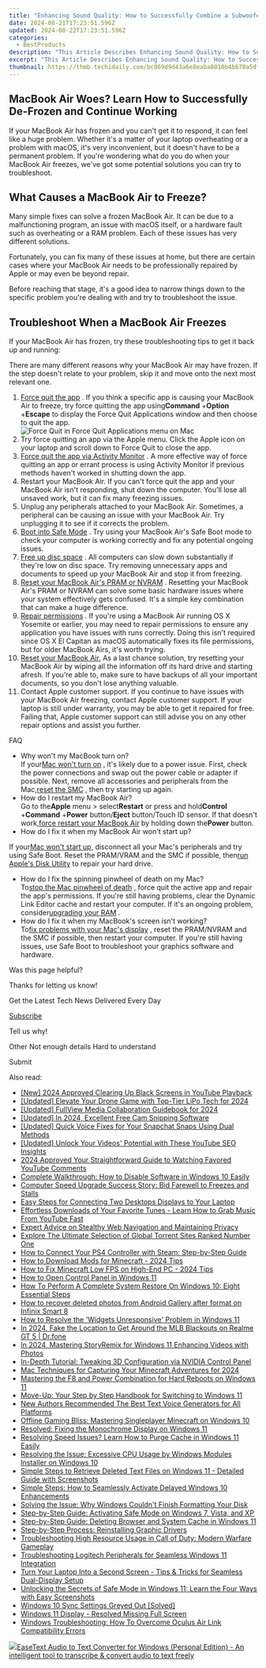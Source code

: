 ```yaml
---
title: "Enhancing Sound Quality: How to Successfully Combine a Subwoofer and Samsung Soundbar"
date: 2024-08-21T17:23:51.596Z
updated: 2024-08-22T17:23:51.596Z
categories:
  - BestProducts
description: "This Article Describes Enhancing Sound Quality: How to Successfully Combine a Subwoofer and Samsung Soundbar"
excerpt: "This Article Describes Enhancing Sound Quality: How to Successfully Combine a Subwoofer and Samsung Soundbar"
thumbnail: https://thmb.techidaily.com/bc869d9d43a6e8eaba8010b4b670a5dfb48692bbace90e7ba999d6674c090e3f.jpg
---
```


## MacBook Air Woes? Learn How to Successfully De-Frozen and Continue Working
 If your MacBook Air has frozen and you can't get it to respond, it can feel like a huge problem. Whether it's a matter of your laptop overheating or a problem with macOS, it's very inconvenient, but it doesn't have to be a permanent problem. If you're wondering what do you do when your MacBook Air freezes, we've got some potential solutions you can try to troubleshoot.

## What Causes a MacBook Air to Freeze?

 Many simple fixes can solve a frozen MacBook Air. It can be due to a malfunctioning program, an issue with macOS itself, or a hardware fault such as overheating or a RAM problem. Each of these issues has very different solutions.

 Fortunately, you can fix many of these issues at home, but there are certain cases where your MacBook Air needs to be professionally repaired by Apple or may even be beyond repair.

 Before reaching that stage, it's a good idea to narrow things down to the specific problem you're dealing with and try to troubleshoot the issue.

## Troubleshoot When a MacBook Air Freezes

 If your MacBook Air has frozen, try these troubleshooting tips to get it back up and running:  

 There are many different reasons why your MacBook Air may have frozen. If the step doesn't relate to your problem, skip it and move onto the next most relevant one.

1. [Force quit the app](https://www.lifewire.com/control-alt-delete-on-a-mac-5096886) . If you think a specific app is causing your MacBook Air to freeze, try force quitting the app using**Command** +**Option** +**Escape** to display the Force Quit Applications window and then choose to quit the app.  
![Force Quit in Force Quit Applications menu on Mac](https://www.lifewire.com/thmb/y7dNJmkYLJuA_PGAjxryKvoc20c=/1500x0/filters:no_upscale():max_bytes(150000):strip_icc():format(webp)/001_unfreeze-macbook-air-5120328-1482082fe110417a9c553657f7339466.jpg)
2. Try force quitting an app via the Apple menu. Click the Apple icon on your laptop and scroll down to Force Quit to close the app.
3. [Force quit the app via Activity Monitor](https://www.lifewire.com/use-activity-monitor-to-track-mac-memory-usage-2260880) . A more effective way of force quitting an app or errant process is using Activity Monitor if previous methods haven't worked in shutting down the app.
4. Restart your MacBook Air. If you can't force quit the app and your MacBook Air isn't responding, shut down the computer. You'll lose all unsaved work, but it can fix many freezing issues.
5. Unplug any peripherals attached to your MacBook Air. Sometimes, a peripheral can be causing an issue with your MacBook Air. Try unplugging it to see if it corrects the problem.
6. [Boot into Safe Mode](https://www.lifewire.com/how-to-use-mac-safe-boot-option-2260843) . Try using your MacBook Air's Safe Boot mode to check your computer is working correctly and fix any potential ongoing issues.
7. [Free up disc space](https://www.lifewire.com/clear-space-on-your-mac-4165916) . All computers can slow down substantially if they're low on disc space. Try removing unnecessary apps and documents to speed up your MacBook Air and stop it from freezing.
8. [Reset your MacBook Air's PRAM or NVRAM](https://www.lifewire.com/how-to-reset-mac-pram-or-nvram-2260839) . Resetting your MacBook Air's PRAM or NVRAM can solve some basic hardware issues where your system effectively gets confused. It's a simple key combination that can make a huge difference.
9. [Repair permissions](https://www.lifewire.com/using-disk-utility-repair-hard-drives-2260079) . If you're using a MacBook Air running OS X Yosemite or earlier, you may need to repair permissions to ensure any application you have issues with runs correctly. Doing this isn't required since OS X El Capitan as macOS automatically fixes its file permissions, but for older MacBook Airs, it's worth trying.
10. [Reset your MacBook Air.](https://www.lifewire.com/reset-macbook-air-4184823) As a last chance solution, try resetting your MacBook Air by wiping all the information off its hard drive and starting afresh. If you're able to, make sure to have backups of all your important documents, so you don't lose anything valuable.
11. Contact Apple customer support. If you continue to have issues with your MacBook Air freezing, contact Apple customer support. If your laptop is still under warranty, you may be able to get it repaired for free. Failing that, Apple customer support can still advise you on any other repair options and assist you further.

 FAQ

* Why won't my MacBook turn on?  
 If your[Mac won't turn on](https://www.lifewire.com/fix-macbook-pro-that-wont-turn-on-4579948) , it's likely due to a power issue. First, check the power connections and swap out the power cable or adapter if possible. Next, remove all accessories and peripherals from the Mac,[reset the SMC](https://www.lifewire.com/reset-smc-system-management-controller-on-mac-2260840) , then try starting up again.
* How do I restart my MacBook Air?  
 Go to the**Apple** menu > select**Restart** or press and hold**Control** +**Command** +**Power** button/**Eject** button/Touch ID sensor. If that doesn't work,[force restart your MacBook Air](https://www.lifewire.com/restart-macbook-air-5120606) by holding down the**Power** button.
* How do I fix it when my MacBook Air won't start up?  

 If your[Mac won't start up,](https://www.lifewire.com/top-troubleshooting-tips-startup-problems-2259907) disconnect all your Mac's peripherals and try using Safe Boot. Reset the PRAM/VRAM and the SMC if possible, then[run Apple's Disk Utility](https://www.lifewire.com/using-disk-utility-repair-hard-drives-2260079) to repair your hard drive.

* How do I fix the spinning pinwheel of death on my Mac?  
 To[stop the Mac pinwheel of death](https://www.lifewire.com/fix-spod-spinning-pinwheel-of-death-2260811) , force quit the active app and repair the app's permissions. If you're still having problems, clear the Dynamic Link Editor cache and restart your computer. If it's an ongoing problem, consider[upgrading your RAM](https://www.lifewire.com/macs-4781332) .
* How do I fix it when my MacBook's screen isn't working?  
 To[fix problems with your Mac's display](https://www.lifewire.com/troubleshooting-mac-display-problems-4121097) , reset the PRAM/NVRAM and the SMC if possible, then restart your computer. If you're still having issues, use Safe Boot to troubleshoot your graphics software and hardware.

Was this page helpful?

Thanks for letting us know!

 Get the Latest Tech News Delivered Every Day

[Subscribe](https://www.lifewire.com/#)

Tell us why!

 Other  Not enough details  Hard to understand

 Submit

<ins class="adsbygoogle"
     style="display:block"
     data-ad-format="autorelaxed"
     data-ad-client="ca-pub-7571918770474297"
     data-ad-slot="1223367746"></ins>



<ins class="adsbygoogle"
     style="display:block"
     data-ad-client="ca-pub-7571918770474297"
     data-ad-slot="8358498916"
     data-ad-format="auto"
     data-full-width-responsive="true"></ins>

<span class="atpl-alsoreadstyle">Also read:</span>
<div><ul>
<li><a href="https://youtube-tips.techidaily.com/024-approved-clearing-up-black-screens-in-youtube-playback/"><u>[New] 2024 Approved  Clearing Up Black Screens in YouTube Playback</u></a></li>
<li><a href="https://fox-hovers.techidaily.com/updated-elevate-your-drone-game-with-top-tier-lipo-tech-for-2024/"><u>[Updated] Elevate Your Drone Game with Top-Tier LiPo Tech for 2024</u></a></li>
<li><a href="https://eaxpv-info.techidaily.com/updated-fullview-media-collaboration-guidebook-for-2024/"><u>[Updated] FullView Media Collaboration Guidebook for 2024</u></a></li>
<li><a href="https://video-capture.techidaily.com/updated-in-2024-excellent-free-cam-snipping-software/"><u>[Updated] In 2024, Excellent Free Cam Snipping Software</u></a></li>
<li><a href="https://snapchat-videos.techidaily.com/updated-quick-voice-fixes-for-your-snapchat-snaps-using-dual-methods/"><u>[Updated] Quick Voice Fixes for Your Snapchat Snaps Using Dual Methods</u></a></li>
<li><a href="https://facebook-record-videos.techidaily.com/updated-unlock-your-videos-potential-with-these-youtube-seo-insights/"><u>[Updated] Unlock Your Videos' Potential with These YouTube SEO Insights</u></a></li>
<li><a href="https://article-files.techidaily.com/2024-approved-your-straightforward-guide-to-watching-favored-youtube-comments/"><u>2024 Approved  Your Straightforward Guide to Watching Favored YouTube Comments</u></a></li>
<li><a href="https://techtrends.techidaily.com/complete-walkthrough-how-to-disable-software-in-windows-10-easily/"><u>Complete Walkthrough: How to Disable Software in Windows 10 Easily</u></a></li>
<li><a href="https://techtrends.techidaily.com/1723808220765-computer-speed-upgrade-success-story-bid-farewell-to-freezes-and-stalls/"><u>Computer Speed Upgrade Success Story: Bid Farewell to Freezes and Stalls</u></a></li>
<li><a href="https://techtrends.techidaily.com/easy-steps-for-connecting-two-desktops-displays-to-your-laptop/"><u>Easy Steps for Connecting Two Desktops Displays to Your Laptop</u></a></li>
<li><a href="https://techtrends.techidaily.com/1723808102068-effortless-downloads-of-your-favorite-tunes-learn-how-to-grab-music-from-youtube-fast/"><u>Effortless Downloads of Your Favorite Tunes - Learn How to Grab Music From YouTube Fast</u></a></li>
<li><a href="https://techtrends.techidaily.com/expert-advice-on-stealthy-web-navigation-and-maintaining-privacy/"><u>Expert Advice on Stealthy Web Navigation and Maintaining Privacy</u></a></li>
<li><a href="https://techtrends.techidaily.com/explore-the-ultimate-selection-of-global-torrent-sites-ranked-number-one/"><u>Explore The Ultimate Selection of Global Torrent Sites Ranked Number One</u></a></li>
<li><a href="https://techtrends.techidaily.com/how-to-connect-your-ps4-controller-with-steam-step-by-step-guide/"><u>How to Connect Your PS4 Controller with Steam: Step-by-Step Guide</u></a></li>
<li><a href="https://techtrends.techidaily.com/how-to-download-mods-for-minecraft-2024-tips/"><u>How to Download Mods for Minecraft - 2024 Tips</u></a></li>
<li><a href="https://techtrends.techidaily.com/1723808196867-how-to-fix-minecraft-low-fps-on-high-end-pc-2024-tips/"><u>How to Fix Minecraft Low FPS on High-End PC - 2024 Tips</u></a></li>
<li><a href="https://techtrends.techidaily.com/how-to-open-control-panel-in-windows-11/"><u>How to Open Control Panel in Windows 11</u></a></li>
<li><a href="https://techtrends.techidaily.com/how-to-perform-a-complete-system-restore-on-windows-10-eight-essential-steps/"><u>How To Perform A Complete System Restore On Windows 10: Eight Essential Steps</u></a></li>
<li><a href="https://blog-min.techidaily.com/how-to-recover-deleted-photos-from-android-gallery-after-format-on-infinix-smart-8-by-stellar-photo-recovery-android-mobile-photo-recover/"><u>How to recover deleted photos from Android Gallery after format on Infinix Smart 8</u></a></li>
<li><a href="https://techtrends.techidaily.com/how-to-resolve-the-widgets-unresponsive-problem-in-windows-11/"><u>How to Resolve the 'Widgets Unresponsive' Problem in Windows 11</u></a></li>
<li><a href="https://review-topics.techidaily.com/in-2024-fake-the-location-to-get-around-the-mlb-blackouts-on-realme-gt-5-drfone-by-drfone-virtual-android/"><u>In 2024, Fake the Location to Get Around the MLB Blackouts on Realme GT 5 | Dr.fone</u></a></li>
<li><a href="https://extra-approaches.techidaily.com/in-2024-mastering-storyremix-for-windows-11-enhancing-videos-with-photos/"><u>In 2024, Mastering StoryRemix for Windows 11  Enhancing Videos with Photos</u></a></li>
<li><a href="https://techtrends.techidaily.com/in-depth-tutorial-tweaking-3d-configuration-via-nvidia-control-panel/"><u>In-Depth Tutorial: Tweaking 3D Configuration via NVIDIA Control Panel</u></a></li>
<li><a href="https://remote-screen-capture.techidaily.com/mac-techniques-for-capturing-your-minecraft-adventures-for-2024/"><u>Mac Techniques for Capturing Your Minecraft Adventures for 2024</u></a></li>
<li><a href="https://techtrends.techidaily.com/mastering-the-f8-and-power-combination-for-hard-reboots-on-windows-11/"><u>Mastering the F8 and Power Combination for Hard Reboots on Windows 11</u></a></li>
<li><a href="https://techtrends.techidaily.com/move-up-your-step-by-step-handbook-for-switching-to-windows-11/"><u>Move-Up: Your Step by Step Handbook for Switching to Windows 11</u></a></li>
<li><a href="https://ai-voice-clone.techidaily.com/new-authors-recommended-the-best-text-voice-generators-for-all-platforms/"><u>New Authors Recommended The Best Text Voice Generators for All Platforms</u></a></li>
<li><a href="https://techtrends.techidaily.com/offline-gaming-bliss-mastering-singleplayer-minecraft-on-windows-10/"><u>Offline Gaming Bliss: Mastering Singleplayer Minecraft on Windows 10</u></a></li>
<li><a href="https://techtrends.techidaily.com/resolved-fixing-the-monochrome-display-on-windows-11/"><u>Resolved: Fixing the Monochrome Display on Windows 11</u></a></li>
<li><a href="https://techtrends.techidaily.com/resolving-speed-issues-learn-how-to-purge-cache-in-windows-11-easily/"><u>Resolving Speed Issues? Learn How to Purge Cache in Windows 11 Easily</u></a></li>
<li><a href="https://techtrends.techidaily.com/resolving-the-issue-excessive-cpu-usage-by-windows-modules-installer-on-windows-10/"><u>Resolving the Issue: Excessive CPU Usage by Windows Modules Installer on Windows 10</u></a></li>
<li><a href="https://techtrends.techidaily.com/simple-steps-to-retrieve-deleted-text-files-on-windows-11-detailed-guide-with-screenshots/"><u>Simple Steps to Retrieve Deleted Text Files on Windows 11 - Detailed Guide with Screenshots</u></a></li>
<li><a href="https://techtrends.techidaily.com/simple-steps-how-to-seamlessly-activate-delayed-windows-10-enhancements/"><u>Simple Steps: How to Seamlessly Activate Delayed Windows 10 Enhancements</u></a></li>
<li><a href="https://techtrends.techidaily.com/solving-the-issue-why-windows-couldnt-finish-formatting-your-disk/"><u>Solving the Issue: Why Windows Couldn't Finish Formatting Your Disk</u></a></li>
<li><a href="https://techtrends.techidaily.com/step-by-step-guide-activating-safe-mode-on-windows-7-vista-and-xp/"><u>Step-by-Step Guide: Activating Safe Mode on Windows 7, Vista, and XP</u></a></li>
<li><a href="https://techtrends.techidaily.com/step-by-step-guide-deleting-browser-and-system-cache-in-windows-11/"><u>Step-by-Step Guide: Deleting Browser and System Cache in Windows 11</u></a></li>
<li><a href="https://driver-install.techidaily.com/step-by-step-process-reinstalling-graphic-drivers/"><u>Step-by-Step Process: Reinstalling Graphic Drivers</u></a></li>
<li><a href="https://techtrends.techidaily.com/troubleshooting-high-resource-usage-in-call-of-duty-modern-warfare-gameplay/"><u>Troubleshooting High Resource Usage in Call of Duty: Modern Warfare Gameplay</u></a></li>
<li><a href="https://techtrends.techidaily.com/troubleshooting-logitech-peripherals-for-seamless-windows-11-integration/"><u>Troubleshooting Logitech Peripherals for Seamless Windows 11 Integration</u></a></li>
<li><a href="https://techtrends.techidaily.com/turn-your-laptop-into-a-second-screen-tips-and-tricks-for-seamless-dual-display-setup/"><u>Turn Your Laptop Into a Second Screen - Tips & Tricks for Seamless Dual-Display Setup</u></a></li>
<li><a href="https://techtrends.techidaily.com/unlocking-the-secrets-of-safe-mode-in-windows-11-learn-the-four-ways-with-easy-screenshots/"><u>Unlocking the Secrets of Safe Mode in Windows 11: Learn the Four Ways with Easy Screenshots</u></a></li>
<li><a href="https://techtrends.techidaily.com/windows-10-sync-settings-greyed-out-solved/"><u>Windows 10 Sync Settings Greyed Out [Solved]</u></a></li>
<li><a href="https://network-issues.techidaily.com/windows-11-display-resolved-missing-full-screen/"><u>Windows 11 Display - Resolved Missing Full Screen</u></a></li>
<li><a href="https://techtrends.techidaily.com/windows-troubleshooting-how-to-overcome-oculus-air-link-compatibility-errors/"><u>Windows Troubleshooting: How To Overcome Oculus Air Link Compatibility Errors</u></a></li>
</ul></div>

<!-- affiliate ads begin -->
<a href="https://secure.2checkout.com/order/checkout.php?PRODS=40203538&QTY=1&AFFILIATE=108875&CART=1"><img src="https://secure.avangate.com/images/merchant/cc4b82e826b52ec41c810301548e8f48/products/audio-to-text-transcription-software.png" border="0">EaseText Audio to Text Converter for Windows (Personal Edition) - An intelligent tool to transcribe & convert audio to text freely </a>
<!-- affiliate ads end -->
